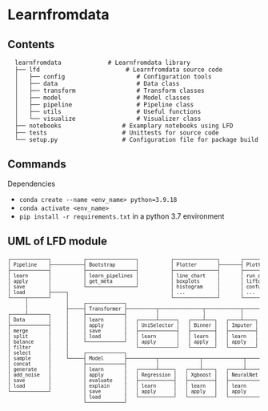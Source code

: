 # Learnfromdata

## Contents

~~~~
  learnfromdata             # Learnfromdata library       
  ├── lfd                        # Learnfromdata source code
  │   ├── config                    # Configuration tools
  │   ├── data                      # Data class
  │   ├── transform                 # Transform classes
  │   ├── model                     # Model classes
  │   ├── pipeline                  # Pipeline class
  │   ├── utils                     # Useful functions
  │   └── visualize                 # Visualizer class
  ├── notebooks                 # Examplary notebooks using LFD
  ├── tests                     # Unittests for source code
  └── setup.py                  # Configuration file for package build
~~~~

## Commands

Dependencies

* `conda create --name <env_name> python=3.9.18`
* `conda activate <env_name>`
* `pip install -r requirements.txt` in a python 3.7 environment

## UML of LFD module
<pre style="line-height: 1.1; letter-spacing: -0.2px; font-size: small;">
┌─────────────┐           ┌─────────────────┐           ┌───────────────┐       ┌──────────────┐
│ Pipeline    ├───────────┤ Bootstrap       │           │ Plotter       ├───────┤ PlotterModel │
├─────────────┤           ├─────────────────┤           ├───────────────┤       ├──────────────┤
│ learn       │           │ learn_pipelines │           │ line_chart    │       │ run_app      │
│ apply       │           │ get_meta        │           │ boxplots      │       │ liftcurve    │
│ save        │           └─────────────────┘           │ histogram     │       │ confusion    │
│ load        ├─────┐                                   │ ...           │       │ ...          │
└─────┬───────┘     │                                   └───────────────┘       └──────────────┘
      │             │     ┌─────────────┐
      │             ├─────┤ Transformer ├──────────┬───────────────┬────────────┬─────────────┬───────────────┬──────────────┬─────────────────┐
┌─────┴───────┐     │     ├─────────────┤          │               │            │             │               │              │                 │
│ Data        │     │     │ learn       │   ┌──────┴──────┐   ┌────┴───┐   ┌────┴────┐   ┌────┴────┐   ┌──────┴─────┐   ┌────┴─────┐   ┌───────┴──────┐
├─────────────┤     │     │ apply       │   │ UniSelector │   │ Binner │   │ Imputer │   │ Encoder │   │ Biselector │   │ Expander │   │ Standardizer │
│ merge       │     │     │ save        │   ├─────────────┤   ├────────┤   ├─────────┤   ├─────────┤   ├────────────┤   ├──────────┤   ├──────────────┤
│ split       │     │     │ load        │   │ learn       │   │ learn  │   │ learn   │   │ learn   │   │ learn      │   │ learn    │   │ learn        │
│ balance     │     │     └─────────────┘   │ apply       │   │ apply  │   │ apply   │   │ apply   │   │ apply      │   │ apply    │   │ apply        │
│ filter      │     │                       └─────────────┘   └────────┘   └─────────┘   └─────────┘   └────────────┘   └──────────┘   └──────────────┘
│ select      │     │     ┌─────────────┐
│ sample      │     └─────┤ Model       ├──────────┬──────────────┬──────────────┬─────────────────┬────────────────┬───────────────┐
│ concat      │           ├─────────────┤          │              │              │                 │                │               │
│ generate    │           │ learn       │   ┌──────┴─────┐   ┌────┴────┐   ┌─────┴─────┐   ┌───────┴──────┐   ┌─────┴────┐   ┌──────┴──────┐
│ add_noise   │           │ apply       │   │ Regression │   │ Xgboost │   │ NeuralNet │   │ DecisionTree │   │ Isotonic │   │ UniSelector │
│ save        │           │ evaluate    │   ├────────────┤   ├─────────┤   ├───────────┤   ├──────────────┤   ├──────────┤   ├─────────────┤
│ load        │           │ explain     │   │ learn      │   │ learn   │   │ learn     │   │ learn        │   │ learn    │   │ learn       │
└─────────────┘           │ save        │   │ apply      │   │ apply   │   │ apply     │   │ apply        │   │ apply    │   │ apply       │
                          │ load        │   └────────────┘   └─────────┘   └───────────┘   └──────────────┘   └──────────┘   └─────────────┘
                          └─────────────┘
</pre>